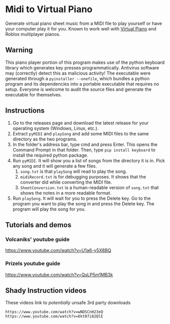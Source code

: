 # Midi to Virtual Piano
Generate virtual piano sheet music from a MIDI file to play yourself or have your computer play it for you. Known to work well with [Virtual Piano](https://virtualpiano.net) and Roblox multiplayer pianos.

## Warning
This piano player portion of this program makes use of the python keyboard library which generates key presses programmatically. Antivirus software may (correctly) detect this as malicious activity! The executable were generated through a `pyinstaller --onefile`, which bundles a python program and its dependencies into a portable executable that requires no setup. Everyone is welcome to audit the source files and generate the executable for themselves. 

## Instructions
1. Go to the releases page and download the latest release for your operating system (Windows, Linux, etc.).
2. Extract `pyMIDI` and `playSong` and add some MIDI files to the same directory as the two programs.
3. In the folder's address bar, type cmd and press Enter. This opens the Command Prompt in that folder. Then, type `pip install keyboard` to install the required python package.
4. Run `pyMIDI`. It will show you a list of songs from the directory it is in. Pick any song and it will generate a few files.
   1. `song.txt` is that `playSong` will read to play the song.
   2. `midiRecord.txt` is for debugging purposes. It shows that the converter did while converting the MIDI file.
   3. `SheetConversion.txt` is a human-readable version of `song.txt` that shows the notes in a more readable format.
5. Run `playSong`. It will wait for you to press the Delete key. Go to the program you want to play the song in and press the Delete key. The program will play the song for you.

## Tutorials and demos
### Volcaniks' youtube guide
https://www.youtube.com/watch?v=U1a6-y5X8BQ

### Prizels youtube guide
https://www.youtube.com/watch?v=QsLP5m1MB3k
	
## Shady Instruction videos
These videos link to *potentially* unsafe 3rd party downloads
```
https://www.youtube.com/watch?v=wNDSCnH23eQ
https://www.youtube.com/watch?v=6kt07i82QlE
```
